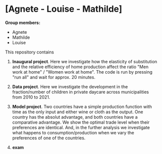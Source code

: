# \[Agnete - Louise - Mathilde\]

**Group members:**
- Agnete 
- Mathilde
- Louise

This repository contains  
1. **Inaugural project**. Here we investigate how the elasticity of substitution and the relative efficiency of home production affect the ratio "Men work at home" / "Women work at home". The code is run by pressing "run all" and wait for approx. 20 minutes.

2. **Data project**. Here we investigate the development in the fraction/number of children in private daycare across municipalities from 2010 to 2021. 

3. **Model project**. Two countries have a simple production function with time as the only input and either wine or cloth as the output. One country has the absolut advantage, and both countries have a comparative advantage. We show the optimal trade level when their preferences are identical. And, in the further analysis we investigate what happens to consumption/production when we vary the preferences of one of the countries. 

4. **exam** 
